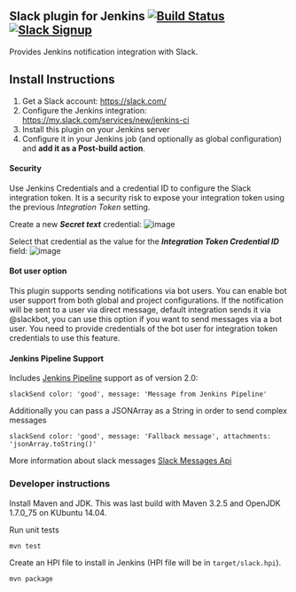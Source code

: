 Slack plugin for Jenkins  [![Build Status][jenkins-status]][jenkins-builds] [![Slack Signup][slack-badge]][slack-signup]
----------------------------------------------------------------

Provides Jenkins notification integration with Slack.

## Install Instructions

1. Get a Slack account: https://slack.com/
2. Configure the Jenkins integration: https://my.slack.com/services/new/jenkins-ci
3. Install this plugin on your Jenkins server
4. Configure it in your Jenkins job (and optionally as global configuration) and **add it as a Post-build action**.

#### Security

Use Jenkins Credentials and a credential ID to configure the Slack integration token. It is a security risk to expose your integration token using the previous *Integration Token* setting.

Create a new ***Secret text*** credential:
![image](https://cloud.githubusercontent.com/assets/983526/17971588/6c26dfa0-6aa9-11e6-808c-3e139446e013.png)


Select that credential as the value for the ***Integration Token Credential ID*** field:
![image](https://cloud.githubusercontent.com/assets/983526/17971458/ec296bf6-6aa8-11e6-8d19-06d9f1c9d611.png)


#### Bot user option
This plugin supports sending notifications via bot users. You can enable bot user support from both 
global and project configurations. If the notification will be sent to a user via direct message, 
default integration sends it via @slackbot, you can use this option if you want to send messages via a bot user.
You need to provide credentials of the bot user for integration token credentials to use this feature. 

#### Jenkins Pipeline Support

Includes [Jenkins Pipeline](https://github.com/jenkinsci/workflow-plugin) support as of version 2.0:

```
slackSend color: 'good', message: 'Message from Jenkins Pipeline'
```

Additionally you can pass a JSONArray as a String in order to send complex messages

```
slackSend color: 'good', message: 'Fallback message', attachments: 'jsonArray.toString()'
```
More information about slack messages [Slack Messages Api](https://api.slack.com/docs/messages)

### Developer instructions

Install Maven and JDK.  This was last build with Maven 3.2.5 and OpenJDK
1.7.0\_75 on KUbuntu 14.04.

Run unit tests

    mvn test

Create an HPI file to install in Jenkins (HPI file will be in `target/slack.hpi`).

    mvn package

[jenkins-builds]: https://jenkins.ci.cloudbees.com/job/plugins/job/slack-plugin/
[jenkins-status]: https://jenkins.ci.cloudbees.com/buildStatus/icon?job=plugins/slack-plugin
[slack-badge]: https://jenkins-slack-testing-signup.herokuapp.com/badge.svg
[slack-signup]: https://jenkins-slack-testing-signup.herokuapp.com/
